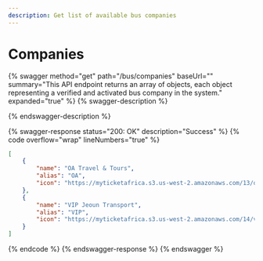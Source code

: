 ```yaml
---
description: Get list of available bus companies
---
```


# Companies

{% swagger method="get" path="/bus/companies" baseUrl="" summary="This API endpoint returns an array of objects, each object representing a verified and activated bus company in the system." expanded="true" %}
{% swagger-description %}

{% endswagger-description %}

{% swagger-response status="200: OK" description="Success" %}
{% code overflow="wrap" lineNumbers="true" %}
```json
[
    {
        "name": "OA Travel & Tours",
        "alias": "OA",
        "icon": "https://myticketafrica.s3.us-west-2.amazonaws.com/13/oa-icon-256x256.png"
    },
    {
        "name": "VIP Jeoun Transport",
        "alias": "VIP",
        "icon": "https://myticketafrica.s3.us-west-2.amazonaws.com/14/vip-icon-256x256.png"
    }
]
```
{% endcode %}
{% endswagger-response %}
{% endswagger %}
